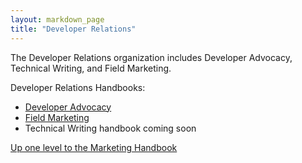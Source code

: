 ```yaml
---
layout: markdown_page
title: "Developer Relations"
---
```


The Developer Relations organization includes Developer Advocacy, Technical Writing, and Field Marketing.   

Developer Relations Handbooks:  

- [Developer Advocacy](/handbook/marketing/developer-relations/developer-advocacy/)  
- [Field Marketing](/handbook/marketing/developer-relations/field-marketing/)  
- Technical Writing handbook coming soon  

[Up one level to the Marketing Handbook](/handbook/marketing)  

